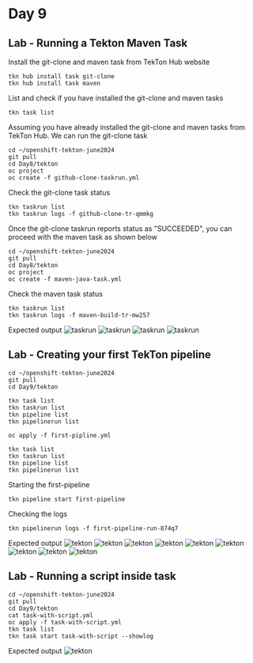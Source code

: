 # Day 9

## Lab - Running a Tekton Maven Task
Install the git-clone and maven task from TekTon Hub website
```
tkn hub install task git-clone
tkn hub install task maven
```

List and check if you have installed the git-clone and maven tasks
```
tkn task list
```

Assuming you have already installed the git-clone and maven tasks from TekTon Hub. We can run the git-clone task
```
cd ~/openshift-tekton-june2024
git pull
cd Day8/tekton
oc project
oc create -f github-clone-taskrun.yml
```

Check the git-clone task status
```
tkn taskrun list
tkn taskrun logs -f github-clone-tr-qmmkg
```

Once the git-clone taskrun reports status as "SUCCEEDED", you can proceed with the maven task as shown below
```
cd ~/openshift-tekton-june2024
git pull
cd Day8/tekton
oc project
oc create -f maven-java-task.yml
```

Check the maven task status
```
tkn taskrun list
tkn taskrun logs -f maven-build-tr-mw257
```

Expected output
![taskrun](tekton15.png)
![taskrun](../Day8/tekton12.png)
![taskrun](tekton13.png)
![taskrun](tekton14.png)

## Lab - Creating your first TekTon pipeline
```
cd ~/openshift-tekton-june2024
git pull
cd Day9/tekton

tkn task list
tkn taskrun list
tkn pipeline list
tkn pipelinerun list

oc apply -f first-pipline.yml

tkn task list
tkn taskrun list
tkn pipeline list
tkn pipelinerun list
```

Starting the first-pipeline
```
tkn pipeline start first-pipeline
```

Checking the logs
```
tkn pipelinerun logs -f first-pipeline-run-874q7
```

Expected output
![tekton](tekton16.png)
![tekton](tekton17.png)
![tekton](tekton18.png)
![tekton](tekton19.png)
![tekton](tekton20.png)
![tekton](tekton21.png)
![tekton](tekton22.png)
![tekton](tekton23.png)
![tekton](tekton24.png)


## Lab - Running a script inside task
```
cd ~/openshift-tekton-june2024
git pull
cd Day9/tekton
cat task-with-script.yml
oc apply -f task-with-script.yml
tkn task list
tkn task start task-with-script --showlog
```

Expected output
![tekton](tekton25.png)
